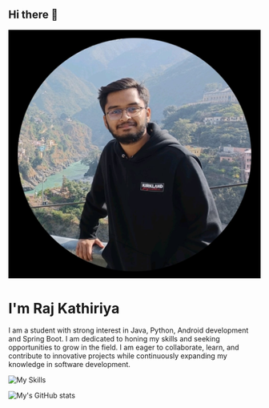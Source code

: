 ## Hi there 👋
![Profile_image](ProfilePhoto.jpg)
# I'm Raj Kathiriya
I am a student with strong interest in Java, Python, Android development and Spring Boot. I am dedicated to honing my skills and seeking opportunities to grow in the field. I am eager to collaborate, learn, and contribute to innovative projects while continuously expanding my knowledge in software development.

![My Skills](https://skillicons.dev/icons?i=java,python,spring-boot)

![My's GitHub stats](https://github-readme-stats.vercel.app/api?username=RajKathiriya066&show_icons=true&theme=transparent)

